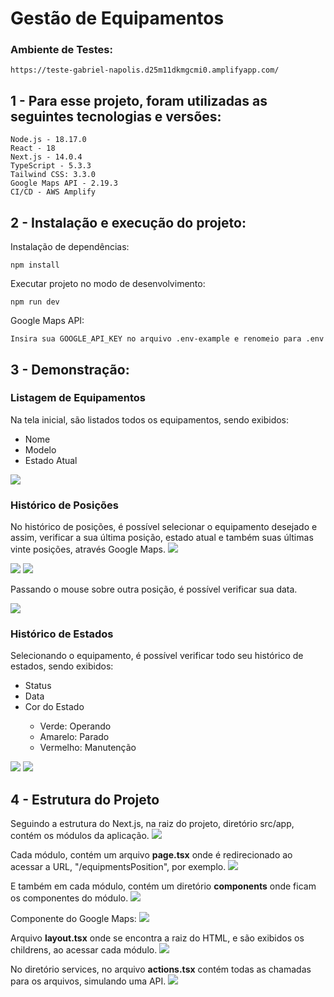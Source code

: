# Gestão de Equipamentos

### Ambiente de Testes: 
	
	https://teste-gabriel-napolis.d25m11dkmgcmi0.amplifyapp.com/

## 1 - Para esse projeto, foram utilizadas as seguintes tecnologias e versões:

    Node.js - 18.17.0
    React - 18
    Next.js - 14.0.4
	TypeScript - 5.3.3
	Tailwind CSS: 3.3.0
	Google Maps API - 2.19.3
	CI/CD - AWS Amplify 


## 2 - Instalação e execução do projeto:

Instalação de dependências:

    npm install

Executar projeto no modo de desenvolvimento:
	
	npm run dev

Google Maps API:

	Insira sua GOOGLE_API_KEY no arquivo .env-example e renomeio para .env


## 3 - Demonstração:

### Listagem de Equipamentos

Na tela inicial, são listados todos os equipamentos, sendo exibidos:

<ul>
	<li>Nome</li>
	<li>Modelo</li>
	<li>Estado Atual</li>
</ul>

<img src="/public/img/listagem.png">

### Histórico de Posições

No histórico de posições, é possível selecionar o equipamento desejado e assim, verificar a sua última posição, estado atual e também suas últimas vinte posições, através Google Maps.
<img src="/public/img/posicoes_01.png">

<img src="/public/img/posicoes_02.png">

<img src="/public/img/posicoes_03.png">

Passando o mouse sobre outra posição, é possível verificar sua data.

<img src="/public/img/posicoes_04.png">

### Histórico de Estados

Selecionando o equipamento, é possível verificar todo seu histórico de estados, sendo exibidos:

<ul>
	<li>Status</li>
	<li>Data</li>
	<li>Cor do Estado</li>
	<ul>
          <li>Verde: Operando</li>
          <li>Amarelo: Parado</li>
          <li>Vermelho: Manutenção</li>
    </ul>
</ul>

<img src="/public/img/estados_01.png">

<img src="/public/img/estados_02.png">

## 4 - Estrutura do Projeto

Seguindo a estrutura do Next.js, na raiz do projeto, diretório src/app, contém os módulos da aplicação.
<img src="/public/img/project_01.png">

Cada módulo, contém um arquivo <strong>page.tsx</strong> onde é redirecionado ao acessar a URL, "/equipmentsPosition", por exemplo.
<img src="/public/img/project_02.png">

E também em cada módulo, contém um diretório <strong>components</strong> onde ficam os componentes do módulo.
<img src="/public/img/project_03.png">

Componente do Google Maps:
<img src="/public/img/project_04.png">

Arquivo <strong>layout.tsx</strong> onde se encontra a raiz do HTML, e são exibidos os childrens, ao acessar cada módulo.
<img src="/public/img/project_05.png">

No diretório services, no arquivo <strong>actions.tsx</strong> contém todas as chamadas para os arquivos, simulando uma API. 
<img src="/public/img/project_06.png">
